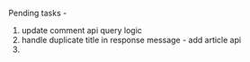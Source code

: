 
Pending tasks - 
1. update comment api query logic
2. handle duplicate title in response message - add article api
3. 
